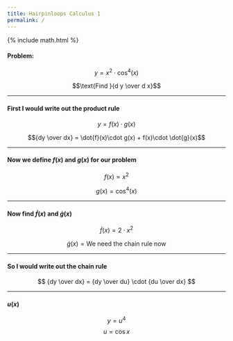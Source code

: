 ```yaml
---
title: Hairpinloops Calculus 1
permalink: /
---
```

{% include math.html %}


#### Problem:
$$y = x^2 \cdot \cos^4(x)$$

$$\text{Find }{d y \over d x}$$

<hr>

#### First I would write out the product rule

$$y = f(x) \cdot g(x) $$

$${dy \over dx} = \dot{f}(x)\cdot g(x) + f(x)\cdot \dot{g}(x)$$

<hr>

#### Now we define $f(x)$ and $g(x)$ for our problem

$$f(x) = x^2$$

$$g(x)=\cos^4(x)$$

<hr>

#### Now find $\dot{f}(x)$  and $\dot{g}(x)$

$$\dot{f}(x) = 2\cdot x^2$$

$$\dot{g}(x) = \text{We need the chain rule now}$$

<hr>

#### So I would write out the chain rule

$$
{dy \over dx} = {dy \over du} \cdot {du \over dx}
$$

<hr>

#### $u(x)$

$$
y=u^4
$$
$$
u=\cos x
$$

